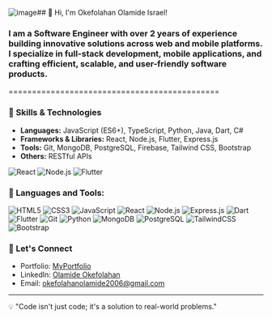 ![image](https://github.com/user-attachments/assets/ec026e09-fde4-4cb0-a636-be837bf6bf42)## 👋 Hi, I'm Okefolahan Olamide Israel!

### I am a Software Engineer with over 2 years of experience building innovative solutions across web and mobile platforms. I specialize in full-stack development, mobile applications, and crafting efficient, scalable, and user-friendly software products.
=============================================

### 🚀 Skills & Technologies
- **Languages:** JavaScript (ES6+), TypeScript, Python, Java, Dart, C#
- **Frameworks & Libraries:** React, Node.js, Flutter, Express.js
- **Tools:** Git, MongoDB, PostgreSQL, Firebase, Tailwind CSS, Bootstrap
- **Others:** RESTful APIs

![React](https://img.shields.io/badge/React-18.0-blue?logo=react)
![Node.js](https://img.shields.io/badge/Node.js-16.0-green?logo=node.js)
![Flutter](https://img.shields.io/badge/Flutter-3.0-blue?logo=flutter)

### 🚀 Languages and Tools:
<p>
  <img src="https://img.shields.io/badge/HTML5-%23E34F26.svg?&style=flat-square&logo=html5&logoColor=white" alt="HTML5"/>
  <img src="https://img.shields.io/badge/CSS3-%231572B6.svg?&style=flat-square&logo=css3&logoColor=white" alt="CSS3"/>
  <img src="https://img.shields.io/badge/JavaScript-%23F7DF1E.svg?&style=flat-square&logo=javascript&logoColor=black" alt="JavaScript"/>
  <img src="https://img.shields.io/badge/React-%2361DAFB.svg?&style=flat-square&logo=react&logoColor=black" alt="React"/>
  <img src="https://img.shields.io/badge/Node.js-%23339933.svg?&style=flat-square&logo=node.js&logoColor=white" alt="Node.js"/>
  <img src="https://img.shields.io/badge/Express.js-%23000000.svg?&style=flat-square&logo=express&logoColor=white" alt="Express.js"/>
  <img src="https://img.shields.io/badge/Dart-%230175C2.svg?&style=flat-square&logo=dart&logoColor=white" alt="Dart"/>
  <img src="https://img.shields.io/badge/Flutter-%2302569B.svg?&style=flat-square&logo=flutter&logoColor=white" alt="Flutter"/>
  <img src="https://img.shields.io/badge/Git-%23F05033.svg?&style=flat-square&logo=git&logoColor=white" alt="Git"/>
  <img src="https://img.shields.io/badge/Python-%233776AB.svg?&style=flat-square&logo=python&logoColor=white" alt="Python"/>
  <img src="https://img.shields.io/badge/MongoDB-%2347A248.svg?&style=flat-square&logo=mongodb&logoColor=white" alt="MongoDB"/>
  <img src="https://img.shields.io/badge/PostgreSQL-%23336791.svg?&style=flat-square&logo=postgresql&logoColor=white" alt="PostgreSQL"/>
  <img src="https://img.shields.io/badge/TailwindCSS-%2338B2AC.svg?&style=flat-square&logo=tailwind-css&logoColor=white" alt="TailwindCSS"/>
  <img src="https://img.shields.io/badge/Bootstrap-%237952B3.svg?&style=flat-square&logo=bootstrap&logoColor=white" alt="Bootstrap"/>
</p>


### 🔗 Let's Connect
- Portfolio: [MyPortfolio](https://okefolahan-olamide.vercel.app/)
- LinkedIn: [Olamide Okefolahan](https://linkedin.com/in/olamide-okefolahan)
- Email: [okefolahanolamide2006@gmail.com](mailto:okefolahanolamide2006@gmail.com)

---
💡 "Code isn't just code; it's a solution to real-world problems."
